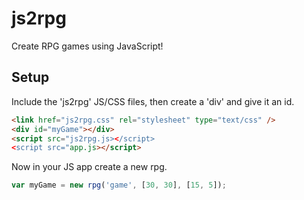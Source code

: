 # js2rpg
Create RPG games using JavaScript! 

## Setup
Include the 'js2rpg' JS/CSS files, then create a 'div' and give it an id. 

```html 
<link href="js2rpg.css" rel="stylesheet" type="text/css" />
<div id="myGame"></div>
<script src="js2rpg.js></script>
<script src="app.js></script>
```

Now in your JS app create a new rpg.

```javascript
var myGame = new rpg('game', [30, 30], [15, 5]);
```